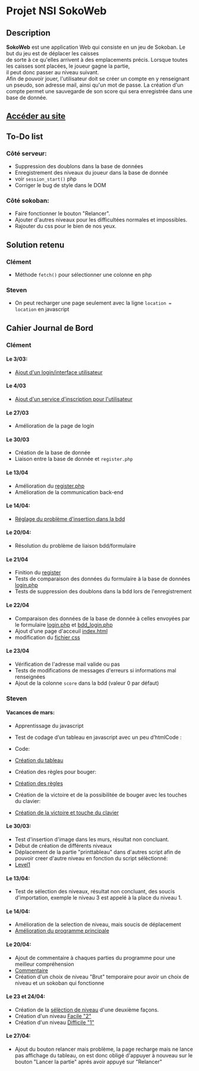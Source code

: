 # Projet NSI SokoWeb
## Description

**SokoWeb** est une application Web qui consiste en un jeu de Sokoban. Le but du jeu est de déplacer les caisses <br>
de sorte à ce qu'elles arrivent à des emplacements précis. Lorsque toutes les caisses sont placées, le joueur gagne la partie, <br>
il peut donc passer au niveau suivant.  
Afin de pouvoir jouer, l'utilisateur doit se créer un compte en y renseignant un pseudo, son adresse mail, ainsi qu'un mot de passe. La création d'un compte permet une sauvegarde de son score qui sera enregistrée dans une base de donnée. 

## [Accéder au site](http://clementlagier.dynv6.net/SokoWeb-main/) 


## To-Do list
### Côté serveur:
* Suppression des doublons dans la base de données  
* Enregistrement des niveaux du joueur dans la base de donnée
* voir `session_start()` php
* Corriger le bug de style dans le DOM

### Côté sokoban:
* Faire fonctionner le bouton "Relancer".
* Ajouter d'autres niveaux pour les difficultées normales et impossibles.
* Rajouter du css pour le bien de nos yeux.


## Solution retenu
### Clément
* Méthode `fetch()` pour sélectionner une colonne en php

### Steven
* On peut recharger une page seulement avec la ligne `location = location` en javascript


## Cahier Journal de Bord

### Clément
#### Le 3/03:
* [Ajout d'un login/interface utilisateur](login/login.php)

#### Le 4/03
* [Ajout d'un service d'inscription pour l'utilisateur](login/register.php)

####  Le 27/03
* Amélioration de la page de login

#### Le 30/03
* Création de la base de donnée
* Liaison entre la base de donnée et `register.php`

#### Le 13/04
* Amélioration du [register.php](login/register.php)
* Amélioration de la communication back-end 

#### Le 14/04:
* [Réglage du problème d'insertion dans la bdd](login/register.php)

#### Le 20/04:
* Résolution du problème de liaison bdd/formulaire

#### Le 21/04
* Finition du [register](login/register.php)
* Tests de comparaison des données du formulaire à la base de données [login.php](login/login.php)
* Tests de suppression des doublons dans la bdd lors de l'enregistrement

#### Le 22/04
* Comparaison des données de la base de donnée à celles envoyées par le formulaire [login.php](login/login.php) et [bdd_login.php](login/bdd_login.php)
* Ajout d'une page d'acceuil [index.html](index.html) 
* modification du [fichier css](Sokoban/css/styles.css)

#### Le 23/04
* Vérification de l'adresse mail valide ou pas 
* Tests de modifications de messages d'erreurs si informations mal renseignées
* Ajout de la colonne `score` dans la bdd (valeur 0 par défaut)

### Steven

#### Vacances de mars:
* Apprentissage du javascript
* Test de codage d’un tableau en javascript avec un peu d’htmlCode :
* Code:
* [Création du tableau](Sokoban/Début.html)

* Création des règles pour bouger:
* [Création des règles](Sokoban/regles.js)
* Création de la victoire et de la possibilitée de bouger avec les touches du clavier:
* [Création de la victoire et touche du clavier](Sokoban/victoireetclavier.js)

#### Le 30/03:
* Test d'insertion d'image dans les murs, résultat non concluant.
* Début de création de différents niveaux
* Déplacement de la partie "printtableau" dans d'autres script afin de pouvoir creer d'autre niveau en fonction du script sélèctionné:
* [Level1](Sokoban/lvl1.js)

#### Le 13/04:
* Test de sélection des niveaux, résultat non concluant, des soucis d'importation, exemple le niveau 3 est appelé à la place du niveau 1.

#### Le 14/04:
* Amélioration de la selection de niveau, mais soucis de déplacement
* [Amélioration du programme principale](Sokoban/Sokotest2.html)

#### Le 20/04:
* Ajout de commentaire à chaques parties du programme pour une meilleur compréhension
* [Commentaire](Sokoban/Sokodescription.html)
* Création d'un choix de niveau "Brut" temporaire pour avoir un choix de niveau et un sokoban qui fonctionne

#### Le 23 et 24/04:
* Création de la [sélèction de niveau](Sokoban/sokobrut/Sokobrut.html) d'une deuxième façons.
* Création d'un niveau [Facile "2"](Sokoban/sokobrut/niveau2.html)
* Création d'un niveau [Difficile "1"](Sokoban/sokobrut/NiveauDifficile1.html)

#### Le 27/04:
* Ajout du bouton relancer mais problème, la page recharge mais ne lance pas affichage du tableau, on est donc obligé d'appuyer à nouveau sur le bouton "Lancer la partie" aprés avoir appuyé sur "Relancer"
